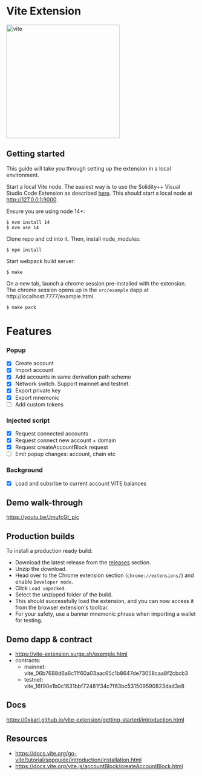 # Vite Extension

<div>
    <img src="https://vite-extension.surge.sh/screenshot.png" alt="vite" width=300 />
</div>

## Getting started

This guide will take you through setting up the extension in a local environment.

Start a local Vite node. The easiest way is to use the Solidity++ Visual Studio Code Extension as described [here](https://docs.vite.org/go-vite/tutorial/sppguide/introduction/installation.html#installing-the-visual-studio-code-extension). This should start a local node at http://127.0.0.1:9000.

Ensure you are using node 14+:

    $ nvm install 14
    $ nvm use 14

Clone repo and cd into it. Then, install node_modules:

    $ npm install

Start webpack build server:

    $ make

On a new tab, launch a chrome session pre-installed with the extension. The chrome session opens up in the `src/example` dapp at http://localhost:7777/example.html.

    $ make pack

# Features

### Popup

- [x] Create account
- [x] Import account
- [x] Add accounts in same derivation path scheme
- [x] Network switch. Support mainnet and testnet.
- [x] Export private key
- [x] Export mnemonic
- [ ] Add custom tokens

### Injected script

- [x] Request connected accounts
- [x] Request connect new account + domain
- [x] Request createAccountBlock request
- [ ] Emit popup changes: account, chain etc

### Background

- [x] Load and subsribe to current account VITE balances

## Demo walk-through

https://youtu.be/JmufcGt_pic

## Production builds

To install a production ready build:
- Download the latest release from the [releases](https://github.com/0xkarl/vite-extension/releases) section. 
- Unzip the download.
- Head over to the Chrome extension section (`chrome://extensions/`) and enable `Developer mode`.
- Click `Load unpacked`.
- Select the unzipped folder of the build.
- This should successfully load the extension, and you can now access it from the browser extension's toolbar.
- For your safety, use a banner mnemonic phrase when importing a wallet for testing.

## Demo dapp & contract

- https://vite-extension.surge.sh/example.html
- contracts:
    - mainnet: vite_06b7688d6a6c11f60a03aac65c1b8647de73058caa8f2cbcb3
    - testnet: vite_16f90e1b0c1631bbf72481f34c7f63bc531509590823dad3e8
## Docs

https://0xkarl.github.io/vite-extension/getting-started/introduction.html

## Resources

- https://docs.vite.org/go-vite/tutorial/sppguide/introduction/installation.html
- https://docs.vite.org/vite.js/accountBlock/createAccountBlock.html
